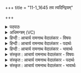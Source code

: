 +++
title = "11-1_1645 तव त्यदिन्द्रियम्"

+++
<details><summary>पदपाठः</summary>

त꣡व꣢꣯। त्यत्। इ꣣न्द्रिय꣢म्। बृ꣣ह꣢त्। त꣡व꣢꣯। द꣡क्ष꣢꣯म्। उ꣡त꣢। क्र꣡तु꣢꣯म्। व꣡ज्र꣢꣯म्। शि꣣शाति। धिष꣡णा꣢। व꣡रे꣢꣯ण्यम्। १६४५।
</details>

<details><summary>अधिमन्त्रम् (VC)</summary>

- इन्द्रः
- गोषूक्त्यश्वसूक्तिनौ काण्वायनौ
- उष्णिक्
- ऋषभः
</details>

<details><summary>हिन्दी : आचार्य रामनाथ वेदालंकार - विषयः</summary>

प्रथम मन्त्र में जगदीश्वर के गुणों का वर्णन है।
</details>

<details><summary>हिन्दी : आचार्य रामनाथ वेदालंकार - पदार्थः</summary>

पदार्थान्वयभाषाः -  हे इन्द्र परमैश्वर्यवन् विघ्नविनाशक वीर परमात्मन्! (तव धिषणा)आपकी बुद्धि(तव)आपके(त्यत्)उस प्रसिद्ध(वरेण्यम्)श्रेष्ठ वा वरणीय, (बृहत्)महान्(इन्द्रियम्)इन्द्रत्व को,परमैश्वर्य को, (दक्षम्)बल को, (क्रतुम्)प्रज्ञान,कर्म,सङ्कल्प व यज्ञ को(उत)और(वज्रम्)न्यायरूप वज्र को वा दण्ड-सामर्थ्य को(शिशाति)सदैव तीक्ष्ण करती रहती है ॥१॥
</details>

<details><summary>हिन्दी : आचार्य रामनाथ वेदालंकार - भावार्थः</summary>

भावार्थभाषाः -  परमात्मा के परमैश्वर्य,बल,प्रज्ञान,कर्म,श्रेष्ठ संकल्प,यज्ञ-भावना,न्याय-प्रदान और दण्ड-सामर्थ्य कभी घटते नहीं,प्रत्युत सदा बढ़े हुए और सदा तीक्ष्ण रहते हैं,जिससे सब लोग लाभान्वित होते हैं ॥१॥
</details>

<details><summary>संस्कृत : आचार्य रामनाथ वेदालंकार - विषयः</summary>

तत्रादौ जगदीश्वरस्य गुणान् वर्णयति।
</details>

<details><summary>संस्कृत : आचार्य रामनाथ वेदालंकार - पदार्थः</summary>

पदार्थान्वयभाषाः -  हे इन्द्र!हे परमैश्वर्यवन् विघ्नविदारक शूर परमात्मन्! (तव धिषणा)त्वदीया बुद्धिः, (तव)त्वदीयम्(त्यत्)तत् प्रसिद्धम्(वरेण्यम्)श्रेष्ठं वरणीयं वा(बृहत्)महत्(इन्द्रियम्)इन्द्रत्वम् परमैश्वर्यवत्त्वम्, (दक्षम्)बलम्, (क्रतुम्)प्रज्ञानं,कर्म,संकल्पं,यज्ञं वा(उत)अपि च(वज्रम्)न्यायवज्रम्,दण्डसामर्थ्यं वा(शिशाति)सदैव तीक्ष्णीकरोति।[शिशीते निश्यति इति निरुक्तम् ४।१८]॥१॥
</details>

<details><summary>संस्कृत : आचार्य रामनाथ वेदालंकार - भावार्थः</summary>

भावार्थभाषाः -  परमात्मनः परमैश्वर्यं बलं प्रज्ञानं कर्म सत्संकल्पाः यज्ञभावना न्यायप्रदानं दण्डसामर्थ्यं च न कदापि हसन्ति,प्रत्युत सदावृद्धानि सदातीक्ष्णानि च तिष्ठन्ति,येन सर्वे जना लाभान्विता जायन्ते ॥१॥
</details>